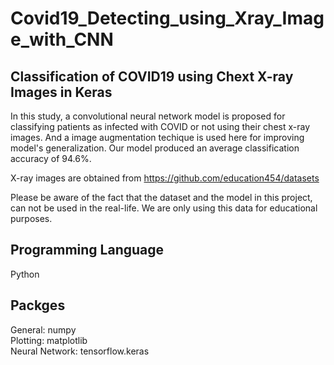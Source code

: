 # Covid19_Detecting_using_Xray_Image_with_CNN

## Classification of COVID19 using Chext X-ray Images in Keras
In this study, a convolutional neural network model is proposed for classifying patients as infected with COVID or not using their chest x-ray images. And a image augmentation techique is used here for improving model's generalization. Our model produced an average classification accuracy of 94.6%.

X-ray images are obtained from https://github.com/education454/datasets

Please be aware of the fact that the dataset and the model in this project, can not be used in the real-life. We are only using this data for educational purposes.

## Programming Language
Python

## Packges

General: numpy  
Plotting: matplotlib  
Neural Network: tensorflow.keras  



